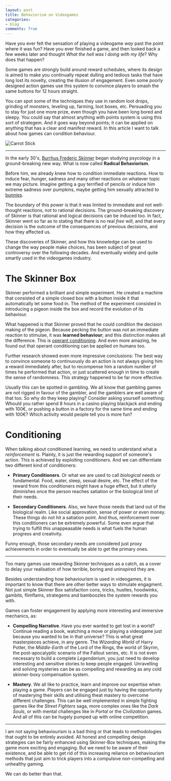 ```yaml
---
layout: post
title: Behaviorism on Videogames
categories:
- blog
comments: True
---
```


Have you ever felt the sensation of playing a videogame *way* past the point where it was fun? Have you ever finished a game, and then looked back a few weeks later and thought *What the hell was I doing with my life*? Why does that happen? 

Some games are strongly build around reward schedules, where its design is aimed to make you continually repeat dulling and tedious tasks that have long lost its novelty, creating the illusion of engagement. Even some poorly designed action games use this system to convince players to smash the same buttons for 12 hours straight.

You can spot some of the techniques they use in random loot drops, grinding of monsters, leveling up, farming, loot boxes, etc. Persuading you to stay for just one more prize, even though you have been long bored and sleepy. You could say that almost anything with points system is using this sort of strategem. And it goes way beyond points; it can be applied on anything that has a clear and manifest reward. In this article I want to talk about how games can condition behaviour.

<img src="https://github.com/aljrico/aljrico.github.io/blob/master/_posts/images/Carrot-on-stick.jpg?raw=true"
     alt="Carrot Stick" />

---

In the early 30's, [Burrhus Frederic Skinner](https://en.wikipedia.org/wiki/B._F._Skinner) began studying psycology in a ground-breaking new way. What is now called **Radical Behaviorism**.

Before him, we already knew how to condition immediate reactions. How to induce fear, hunger, sadness and many other reactions on whatever topic we may picture. Imagine getting a guy terrified of pencils or induce him extreme sadness over pumpkins, maybe getting him sexually attracted to [bunnies](https://en.wikipedia.org/wiki/Playboy_Bunny).

The boundary of this power is that it was limited to immediate and not well-thought reactions, not to rational decisions. The ground-breaking discovery of Skinner is that rational and logical decisions can be induced too. In fact, Skinner went so far as to stating that there is no real *free will*, and that every decision is the outcome of the consequences of previous decisions, and how they affected us.

These discoveries of Skinner, and how this knowledge can be used to change the way people make choices, has been subject of great controversy over the following decades. And eventually widely and quite smartly used in the videogames industry.

# The Skinner Box

Skinner performed a brilliant and simple experiment. He created a machine that consisted of a simple closed box with a button inside it that automatically let some food in. The method of the experiment consisted in introducing a pigeon inside the box and record the evolution of its behaviour.

What happened is that Skinner proved that he could condition the decision making of the pigeon. Because pecking the button was not an immediate reaction to stimulae, it was **learned behaviour**; and this distinction makes all the difference. This is [operant conditioning](https://en.wikipedia.org/wiki/Operant_conditioning). And even more amazing, he found out that operant conditioning can be applied on humans too.

Further research showed even more impressive conclusions: The best way to convince someone to continuously do an action is not always giving him a reward immediately after, but to recompense him a random number of times he performed that action, or just scattered enough in time to create the sense of randomness. This strategy happened to be far more effective.

Usually this can be spotted in gambling. We all know that gambling games are not rigged in favour of the gambler, and the gamblers are well aware of that too. So why do they keep playing? Consider asking yourself something: Whould you rather spend 8 hours in a casino playing blackjack and ending with 100€, or pushing a button in a factory for the same time and ending with 100€? Which activity would people tell you is more fun?

# Conditioning

When talking about conditioned learning, we need to understand what a *reinforcement* is. Plainly, it is just the rewarding support of someone's action. This is achieved by exploiting conditioners. And we can differntiate two different kind of conditioners:

- **Primary Conditioners**.  Or what we are used to call *biological* needs or fundamental. Food, water, sleep, sexual desire, etc. The effect of the reward from this conditioners might have a huge effect, but it utterly diminishes once the person reaches satiation or the biological limit of their needs.

- **Secondary Conditioners**. Also, we have those needs that land out of the biological realm. Like social approvation, sense of power or even money. These things do not hit a satiation point. And thus, reinforcement over this conditioners can be extremely powerful. Some even argue that trying to fulfill this unappeasable needs is what fuels the human progress and creativity.

Funny enough, those secondary needs are considered just proxy achievements in order to eventually be able to get the primary ones.

---

Too many games use rewarding Skinner techniques as a catch, as a cover to delay your realisation of how terrible, boring and uninspired they are.

Besides understanding how behaviourism is used in videogames, it is important to know that there are other better ways to stimulate engagment. Not just simple Skinner Box satisfaction cons, tricks, hustles, hoodwinks, gambits, flimflams, strategems and bamboozles the system rewards you with.

Games can foster engagement by applying more interesting and immersive mechanics, as:

- **Compelling Narrative**. Have you ever wanted to get lost in a world? Continue reading a book, watching a move or playing a videogame just because you wanted to be in that universe? This is what great masterpieces achieve, in any genre. The *Wizarding World* of Harry Potter, the *Middle-Earth* of the Lord of the Rings, the world of Skyrim, the post-apocalyptic scenario of the Fallout series, etc. It is not even necessary to build a complete *Legendarium*, you just need to develop interesting and sensitive stories to keep people engaged. Unravelling and solving mysteries can be as compelling and rewarding as any cold skinner-boxy compensation system.

- **Mastery**. We all like to practice, learn and improve our expertise when playing a game. Players can be engaged just by having the opportunity of masterying their skills and utilising theat mastery to overcome different challenges. This can be well implemented in simple fighting games like the *Street Fighters* saga, more complex ones like the *Dark Souls*, or with mental challenges like in *Portal* or the *Civilization* games. And all of this can be hugely pumped up with online competition.

---

I am not saying behaviourism is a bad thing or that leads to methodologies that ought to be entirely avoided. All honest and compelling design strategies can be fairly enhanced using Skinner-Box techniques, making the game more exciting and engaging. But we need to be aware of their existence, and be able to get rid of this increasing reliance on behaviourism methods that just aim to trick players into a compulsive non-compelling and unhealthy gaming. 

We can do better than that.
